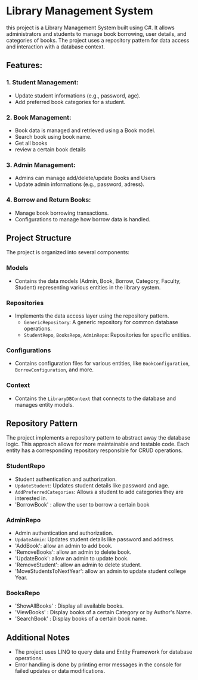 # Library Management System
this project is a Library Management System built using C#. It allows administrators and students to manage book borrowing, user details, and categories of books. The project uses a repository pattern for data access and interaction with a database context.

## Features:

### 1. Student Management:
 - Update student informations (e.g., password, age).
 - Add preferred book categories for a student.

### 2. Book Management:
- Book data is managed and retrieved using a Book model.
- Search book using book name.
- Get all books
- review a certain book details

### 3. Admin Management:
- Admins can manage add/delete/update Books and Users
- Update admin informations (e.g., password, adress).

### 4. Borrow and Return Books:
 - Manage book borrowing transactions.
 - Configurations to manage how borrow data is handled.

## Project Structure

The project is organized into several components:

### Models
- Contains the data models (Admin, Book, Borrow, Category, Faculty, Student) representing various entities in the library system.

### Repositories
- Implements the data access layer using the repository pattern.
  - `GenericRepository`: A generic repository for common database operations.
  - `StudentRepo`, `BooksRepo`, `AdminRepo`: Repositories for specific entities.

### Configurations
- Contains configuration files for various entities, like `BookConfiguration`, `BorrowConfiguration`, and more.

### Context
- Contains the `LibraryDBContext` that connects to the database and manages entity models.
  
## Repository Pattern

The project implements a repository pattern to abstract away the database logic. This approach allows for more maintainable and testable code. Each entity has a corresponding repository responsible for CRUD operations.

### StudentRepo
- Student authentication and authorization.
- `UpdateStudent`: Updates student details like password and age.
- `AddPreferredCategories`: Allows a student to add categories they are interested in.
- 'BorrowBook' : allow the user to borrow a certain book

### AdminRepo
-  Admin authentication and authorization.
- `UpdateAdmin`: Updates student details like password and address.
- 'AddBook': allow an admin to add book.
- 'RemoveBooks': allow an admin to delete book.
- 'UpdateBook': allow an admin to update book.
- 'RemoveStudent': allow an admin to delete student.
- 'MoveStudentsToNextYear': allow an admin to update student college Year.

### BooksRepo
- 'ShowAllBooks' : Display all available books.
- 'ViewBooks' : Display books of a certain Category or by Author's Name.
- 'SearchBook' : Display books of a certain book name.

## Additional Notes
- The project uses LINQ to query data and Entity Framework for database operations.
- Error handling is done by printing error messages in the console for failed updates or data modifications.
